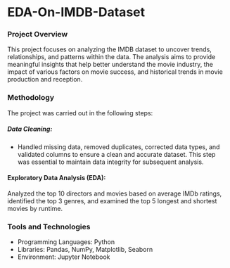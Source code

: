 # EDA-On-IMDB-Dataset
### Project Overview
This project focuses on analyzing the IMDB dataset to uncover trends, relationships, and patterns within the data. The analysis aims to provide meaningful insights that help better understand the movie industry, the impact of various factors on movie success, and historical trends in movie production and reception.

### Methodology
The project was carried out in the following steps:

##### Data Cleaning:
- Handled missing data, removed duplicates, corrected data types, and validated columns to ensure a clean and accurate dataset. This step was essential to maintain data integrity for subsequent analysis.
#### Exploratory Data Analysis (EDA):
Analyzed the top 10 directors and movies based on average IMDb ratings, identified the top 3 genres, and examined the top 5 longest and shortest movies by runtime.
 
### Tools and Technologies
- Programming Languages: Python
- Libraries: Pandas, NumPy, Matplotlib, Seaborn
- Environment: Jupyter Notebook
